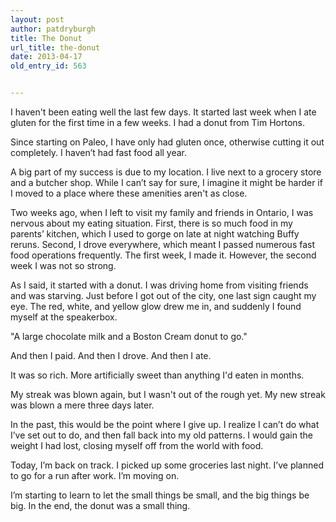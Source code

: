```yaml
---
layout: post
author: patdryburgh
title: The Donut
url_title: the-donut
date: 2013-04-17
old_entry_id: 563


---
```


I haven't been eating well the last few days. It started last week when I ate gluten for the first time in a few weeks. I had a donut from Tim Hortons. 

Since starting on Paleo, I have only had gluten once, otherwise cutting it out completely. I haven’t had fast food all year.

A big part of my success is due to my location. I live next to a grocery store and a butcher shop. While I can’t say for sure, I imagine it might be harder if I moved to a place where these amenities aren't as close.

Two weeks ago, when I left to visit my family and friends in Ontario, I was nervous about my eating situation. First, there is so much food in my parents’ kitchen, which I used to gorge on late at night watching Buffy reruns. Second, I drove everywhere, which meant I passed numerous fast food operations frequently. The first week, I made it. However, the second week I was not so strong.

As I said, it started with a donut. I was driving home from visiting friends and was starving. Just before I got out of the city, one last sign caught my eye. The red, white, and yellow glow drew me in, and suddenly I found myself at the speakerbox. 

"A large chocolate milk and a Boston Cream donut to go."

And then I paid. And then I drove. And then I ate. 

It was so rich. More artificially sweet than anything I'd eaten in months.

My streak was blown again, but I wasn't out of the rough yet. My new streak was blown a mere three days later.

In the past, this would be the point where I give up. I realize I can’t do what I’ve set out to do, and then fall back into my old patterns. I would gain the weight I had lost, closing myself off from the world with food.

Today, I’m back on track. I picked up some groceries last night. I’ve planned to go for a run after work. I’m moving on.

I’m starting to learn to let the small things be small, and the big things be big. In the end, the donut was a small thing.